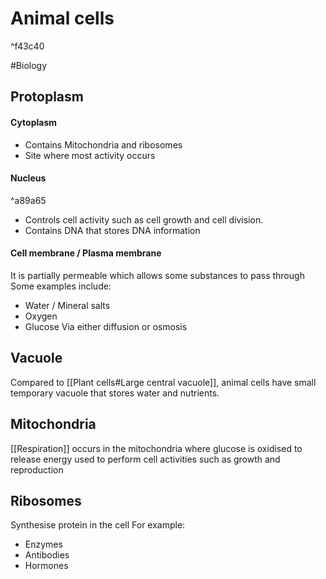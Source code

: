 # Animal cells

^f43c40

#Biology
## Protoplasm
#### Cytoplasm
- Contains Mitochondria and ribosomes
- Site where most activity occurs

#### Nucleus

^a89a65

- Controls cell activity such as cell growth and cell division.
- Contains DNA that stores DNA information

#### Cell membrane / Plasma membrane
It is partially permeable which allows some substances to pass through
Some examples include:
- Water / Mineral salts
- Oxygen
- Glucose
Via either diffusion or osmosis

## Vacuole
Compared to [[Plant cells#Large central vacuole]], animal cells have small temporary vacuole that stores water and nutrients.

## Mitochondria
[[Respiration]] occurs in the mitochondria where glucose is oxidised to release energy used to perform cell activities such as growth and reproduction

## Ribosomes
Synthesise protein in the cell
For example:
- Enzymes
- Antibodies
- Hormones

